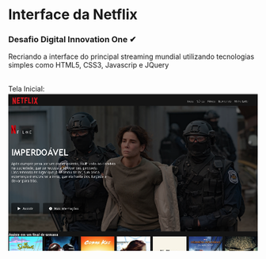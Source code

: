 <h1> Interface da Netflix </h1>
<h3> Desafio Digital Innovation One ✔</h3> 
<p> Recriando a interface do principal streaming mundial utilizando tecnologias simples como HTML5, CSS3, Javascrip e JQuery</p>
<br>
Tela Inicial:
<img src="img/Tela Inicial.png">
<br>


